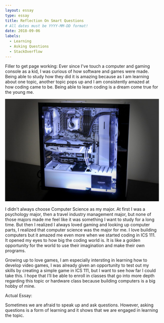 ```yaml
---
layout: essay
type: essay
title: Reflection On Smart Questions
# All dates must be YYYY-MM-DD format!
date: 2018-09-06
labels:
  - Learning
  - Asking Questions
  - StackOverflow
---
```


Filler to get page working: 
Ever since I've touch a computer and gaming console as a kid, I was curious of how software and games were made. Being able to study how they did it is amazing because as I am learning about one topic, another topic pops up and I am consistently amazed at how coding came to be. Being able to learn coding is a dream come true for the young me.

<img class="ui large left circular floated image" src="../images/custom-computer.jpg">

I didn't always choose Computer Science as my major. At first I was a psychology major, then a travel industry management major, but none of those majors made me feel like it was something I want to study for a long time. But then I realized I always loved gaming and looking up computer parts, I realized that computer science was the major for me. I love building computers but it amazed me even more when we started coding in ICS 111. It opened my eyes to how big the coding world is. It is like a golden opportunity for the world to use their imagination and make their own programs.

Growing up to love games, I am especially intersting in learning how to develop video games, I was already given an opportunity to test out my skills by creating a simple game in ICS 111, but I want to see how far I could take this. I hope that I’ll be able to enroll in classes that go into more depth regarding this topic or hardware class because building computers is a big hobby of mine.

Actual Essay:

Sometimes we are afraid to speak up and ask questions. However, asking questions is a form of learning and it shows that we are engaged in learning the topic.
